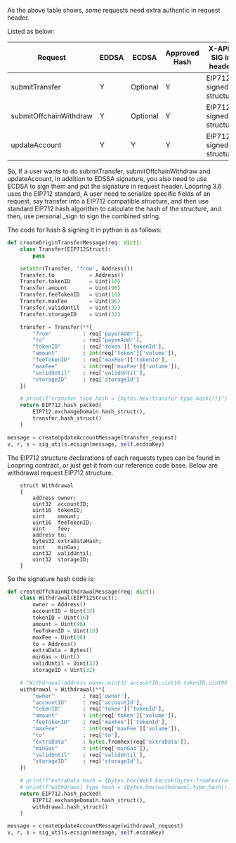 As the above table shows, some requests need extra authentic in request header.

Listed as below:

| Request                | EDDSA       | ECDSA       | Approved Hash | X-API-SIG in header |
| -----------            | ----------- | ----------- | -----------   | -----------         |
| submitTransfer         | Y           | Optional    | Y             | EIP712 signed structure |
| submitOffchainWithdraw | Y           | Optional    | Y             | EIP712 signed structure |
| updateAccount          | Y           | Y           | Y             | EIP712 signed structure |

So, If a user wants to do submitTransfer, submitOffchainWithdraw and updateAccount, in addition to EDSSA signature, you also need to use ECDSA to sign them and put the signature in request header. Loopring 3.6 uses the EIP712 standard, A user need to serialize specific fields of an request, say transfer into a EIP712 compatible structure, and then use standard EIP712 hash algorithm to calculate the hash of the structure, and then, use personal _sign to sign the combined string.

The code for hash & signing it in python is as follows:

```python
def createOriginTransferMessage(req: dict):
    class Transfer(EIP712Struct):
        pass

    setattr(Transfer, 'from', Address())
    Transfer.to           = Address()
    Transfer.tokenID      = Uint(16)
    Transfer.amount       = Uint(96)
    Transfer.feeTokenID   = Uint(16)
    Transfer.maxFee       = Uint(96)
    Transfer.validUntil   = Uint(32)
    Transfer.storageID    = Uint(32)

    transfer = Transfer(**{
        "from"          : req['payerAddr'],
        "to"            : req['payeeAddr'],
        "tokenID"       : req['token']['tokenId'],
        "amount"        : int(req['token']['volume']),
        "feeTokenID"    : req['maxFee']['tokenId'],
        "maxFee"        : int(req['maxFee']['volume']),
        "validUntil"    : req['validUntil'],
        "storageID"     : req['storageId']
    })

    # print(f"transfer type hash = {bytes.hex(transfer.type_hash())}")
    return EIP712.hash_packed(
        EIP712.exchangeDomain.hash_struct(),
        transfer.hash_struct()
    )

message = createUpdateAccountMessage(transfer_request)
v, r, s = sig_utils.ecsign(message, self.ecdsaKey)
```

The EIP712 structure declarations of each requests types can be found in Loopring contract, or just get it from our reference code base. Below are withdrawal request EIP712 structure.
```solidity
    struct Withdrawal
    {
        address owner;
        uint32  accountID;
        uint16  tokenID;
        uint    amount;
        uint16  feeTokenID;
        uint    fee;
        address to;
        bytes32 extraDataHash;
        uint    minGas;
        uint32  validUntil;
        uint32  storageID;
    }
```
So the signature hash code is:
```python
def createOffchainWithdrawalMessage(req: dict):
    class Withdrawal(EIP712Struct):
        owner = Address()
        accountID = Uint(32)
        tokenID = Uint(16)
        amount = Uint(96)
        feeTokenID = Uint(16)
        maxFee = Uint(96)
        to = Address()
        extraData = Bytes()
        minGas = Uint()
        validUntil = Uint(32)
        storageID = Uint(32)

    # "Withdrawal(address owner,uint32 accountID,uint16 tokenID,uint96 amount,uint16 feeTokenID,uint96 maxFee,address to,bytes extraData,uint256 minGas,uint32 validUntil,uint32 storageID)"
    withdrawal = Withdrawal(**{
        "owner"         : req['owner'],
        "accountID"     : req['accountId'],
        "tokenID"       : req['token']['tokenId'],
        "amount"        : int(req['token']['volume']),
        "feeTokenID"    : req['maxFee']['tokenId'],
        "maxFee"        : int(req['maxFee']['volume']),
        "to"            : req['to'],
        "extraData"     : bytes.fromhex(req['extraData']),
        "minGas"        : int(req['minGas']),
        "validUntil"    : req['validUntil'],
        "storageID"     : req['storageId'],
    })

    # print(f"extraData hash = {bytes.hex(Web3.keccak(bytes.fromhex(req['extraData'])))}")
    # print(f"withdrawal type hash = {bytes.hex(withdrawal.type_hash())}")
    return EIP712.hash_packed(
        EIP712.exchangeDomain.hash_struct(),
        withdrawal.hash_struct()
    )

message = createUpdateAccountMessage(withdrawal_request)
v, r, s = sig_utils.ecsign(message, self.ecdsaKey)
```
